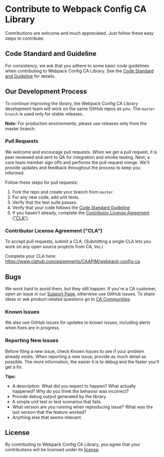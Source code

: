# Contribute to Webpack Config CA Library
Contributions are welcome and much appreciated. Just follow these easy steps to contribute.

## Code Standard and Guideline
For consistency, we ask that you adhere to some basic code guidelines when contributing to Webpack Config CA Library. See the [Code Standard and Guideline][guidelines] for details.

## Our Development Process
To continue improving the library, the Webpack Config CA Library development team will work on the same GitHub repos as you. The `master branch` is used only for stable releases.

**Note:** For production environments, please use releases only from the master branch.

### Pull Requests
We welcome and encourage pull requests. When we get a pull request, it is peer reviewed and sent to QA for integration and smoke testing. Next, a core team member sign offs and performs the pull request merge. We'll provide updates and feedback throughout the process to keep you informed.

Follow these steps for pull requests:

1. Fork the repo and create your branch from `master`.
2. For any new code, add unit tests.
3. Verify that the test suite passes.
4. Verify that your code follows the [Code Standard Guideline][guidelines]
5. If you haven't already, complete the [Contributor License Agreement ("CLA")][cla].

### Contributor License Agreement ("CLA")
To accept pull requests, submit a CLA. (Submitting a single CLA lets you work on any open source projects from CA, Inc.)

Complete your CLA here: <https://www.clahub.com/agreements/CAAPIM/webpack-config-ca>

## Bugs
We work hard to avoid them, but they still happen. If you're a CA customer, open an issue in our [Support Page][casupport], otherwise use GitHub issues.
To share ideas or ask product-related questions go to [CA Communities][community].

### Known Issues
We also use GitHub issues for updates to known issues, including alerts when fixes are in progress.

### Reporting New Issues
Before filing a new issue, check Known Issues to see if your problem already exists. When reporting a new issue, provide as much detail as possible. The more information, the easier it is to debug and the faster you'll get a fix.

**Tips:**

* A description. What did you expect to happen? What actually happened? Why do you think the behavior was incorrect?
* Provide debug output generated by the library.
* A simple unit test or test scenarios that fails.
* What version are you running when reproducing issue? What was the last version that the feature worked?
* Anything else that seems relevant.

## License
By contributing to Webpack Config CA Library, you agree that your contributions will be licensed under its [license][license-link].


 [guidelines]: /GUIDELINES.md
 [community]: https://communities.ca.com/community/ca-api-management-community/content?filterID=contentstatus%5Bpublished%5D~category%5Bca-mobile-api-gateway%5D
 [license-link]: /LICENSE
 [cla]: https://www.clahub.com/agreements/CAAPIM/webpack-config-ca
 [casupport]: https://support.ca.com/irj/portal/implsvcnewcase
